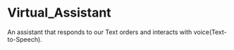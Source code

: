 # Virtual_Assistant
An assistant that responds to our Text orders and interacts with voice(Text-to-Speech).
